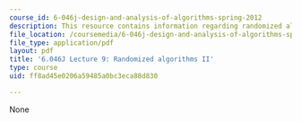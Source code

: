 ```yaml
---
course_id: 6-046j-design-and-analysis-of-algorithms-spring-2012
description: This resource contains information regarding randomized algorithms II.
file_location: /coursemedia/6-046j-design-and-analysis-of-algorithms-spring-2012/ff8ad45e0206a59485a0bc3eca88d830_MIT6_046JS12_lec09.pdf
file_type: application/pdf
layout: pdf
title: '6.046J Lecture 9: Randomized algorithms II'
type: course
uid: ff8ad45e0206a59485a0bc3eca88d830

---
```

None